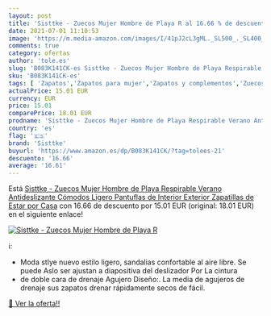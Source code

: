 ```yaml
---
layout: post
title: 'Sisttke - Zuecos Mujer Hombre de Playa R al 16.66 % de descuento'
date: 2021-07-01 11:10:53
image: 'https://m.media-amazon.com/images/I/41pJ2cL3gML._SL500_._SL400_.jpg'
comments: true
category: ofertas
author: 'tole.es'
slug: 'B083K141CK-es Sisttke - Zuecos Mujer Hombre de Playa Respirable Verano...'
sku: 'B083K141CK-es'
tags: [ 'Zapatos','Zapatos para mujer','Zapatos y complementos','Zuecos de mujer','Zuecos y mules de mujer','sisttke','zuecos', ]
actualPrice: 15.01 EUR
currency: EUR
price: 15.01
comparePrice: 18.01 EUR
prodname: 'Sisttke - Zuecos Mujer Hombre de Playa Respirable Verano Antideslizante Cómodos Ligero Pantuflas de Interior Exterior Zapatillas de Estar por Casa'
country: 'es'
flag: '🇪🇸'
brand: 'Sisttke'
buyurl: 'https://www.amazon.es/dp/B083K141CK/?tag=tolees-21'
descuento: '16.66'
average: '16.61'
---
```


Está [Sisttke - Zuecos Mujer Hombre de Playa Respirable Verano Antideslizante Cómodos Ligero Pantuflas de Interior Exterior Zapatillas de Estar por Casa](https://www.amazon.es/dp/B083K141CK/?tag=tolees-21) con 16.66 de descuento por 15.01 EUR (original: 18.01 EUR) en el siguiente enlace!

[![Sisttke - Zuecos Mujer Hombre de Playa R](https://m.media-amazon.com/images/I/41pJ2cL3gML._SL500_._SL400_.jpg)](https://www.amazon.es/dp/B083K141CK/?tag=tolees-21)

ℹ️:

- Moda stlye nuevo estilo ligero, sandalias confortable al aire libre. Se puede Aslo ser ajustan a diapositiva del deslizador Por La cintura
- de doble cara de drenaje Agujero Diseño:. La media de agujeros de drenaje sus zapatos drenar rápidamente secos de fácil.

[🛒 Ver la oferta!!](https://www.amazon.es/dp/B083K141CK/?tag=tolees-21)

